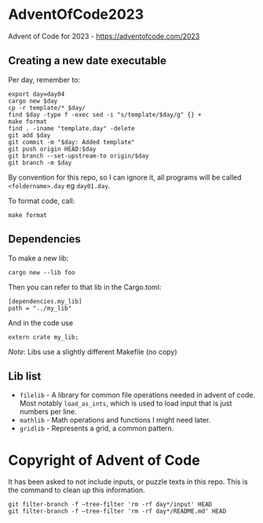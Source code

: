 # AdventOfCode2023
Advent of Code for 2023 - https://adventofcode.com/2023

## Creating a new date executable

Per day, remember to:
```
export day=day04
cargo new $day
cp -r template/* $day/
find $day -type f -exec sed -i "s/template/$day/g" {} +
make format
find . -iname "template.day" -delete
git add $day
git commit -m "$day: Added template"
git push origin HEAD:$day
git branch --set-upstream-to origin/$day
git branch -m $day
```

By convention for this repo, so I can ignore it, all programs will be called `<foldername>.day` eg `day01.day`.

To format code, call:

```
make format
```

## Dependencies

To make a new lib:

```
cargo new --lib foo
```

Then you can refer to that lib in the Cargo.toml:

```
[dependencies.my_lib]
path = "../my_lib"
```

And in the code use
```
extern crate my_lib;
```

*Note*: Libs use a slightly different Makefile (no copy)

## Lib list

* `filelib` - A library for common file operations needed in advent of code. Most notably `load_as_ints`, which is used to load input that is just numbers per line.
* `mathlib` - Math operations and functions I might need later.
* `gridlib` - Represents a grid, a common pattern.


# Copyright of Advent of Code
It has been asked to not include inputs, or puzzle texts in this repo. This is the command to clean up this information.

```
git filter-branch -f —tree-filter 'rm -rf day*/input' HEAD
git filter-branch -f —tree-filter 'rm -rf day*/README.md' HEAD
```